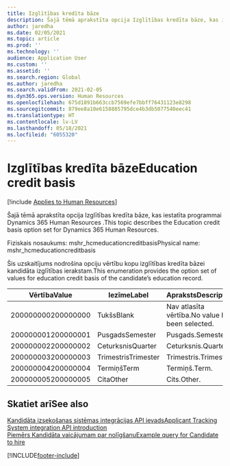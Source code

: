 ```yaml
---
title: Izglītības kredīta bāze
description: Šajā tēmā aprakstīta opcija Izglītības kredīta bāze, kas iestatīta programmai Dynamics 365 Human Resources .
author: jaredha
ms.date: 02/05/2021
ms.topic: article
ms.prod: ''
ms.technology: ''
audience: Application User
ms.custom: ''
ms.assetid: ''
ms.search.region: Global
ms.author: jaredha
ms.search.validFrom: 2021-02-05
ms.dyn365.ops.version: Human Resources
ms.openlocfilehash: 675d1891b663ccb7569efe7bbff76431123e8298
ms.sourcegitcommit: 879ee8a10e6158885795dce4b3db5077540eec41
ms.translationtype: HT
ms.contentlocale: lv-LV
ms.lasthandoff: 05/18/2021
ms.locfileid: "6055320"
---
```

# <a name="education-credit-basis"></a><span data-ttu-id="6d91b-103">Izglītības kredīta bāze</span><span class="sxs-lookup"><span data-stu-id="6d91b-103">Education credit basis</span></span>

[!include [Applies to Human Resources](../includes/applies-to-hr.md)]

<span data-ttu-id="6d91b-104">Šajā tēmā aprakstīta opcija Izglītības kredīta bāze, kas iestatīta programmai Dynamics 365 Human Resources .</span><span class="sxs-lookup"><span data-stu-id="6d91b-104">This topic describes the Education credit basis option set for Dynamics 365 Human Resources.</span></span>

<span data-ttu-id="6d91b-105">Fiziskais nosaukums: mshr_hcmeducationcreditbasis</span><span class="sxs-lookup"><span data-stu-id="6d91b-105">Physical name: mshr_hcmeducationcreditbasis</span></span>

<span data-ttu-id="6d91b-106">Šis uzskaitījums nodrošina opciju vērtību kopu izglītības kredīta bāzei kandidāta izglītības ierakstam.</span><span class="sxs-lookup"><span data-stu-id="6d91b-106">This enumeration provides the option set of values for education credit basis of the candidate’s education record.</span></span>

| <span data-ttu-id="6d91b-107">Vērtība</span><span class="sxs-lookup"><span data-stu-id="6d91b-107">Value</span></span> | <span data-ttu-id="6d91b-108">Iezīme</span><span class="sxs-lookup"><span data-stu-id="6d91b-108">Label</span></span> | <span data-ttu-id="6d91b-109">Apraksts</span><span class="sxs-lookup"><span data-stu-id="6d91b-109">Description</span></span> |
| --- | --- | --- |
| <span data-ttu-id="6d91b-110">200000000</span><span class="sxs-lookup"><span data-stu-id="6d91b-110">200000000</span></span> | <span data-ttu-id="6d91b-111">Tukšs</span><span class="sxs-lookup"><span data-stu-id="6d91b-111">Blank</span></span> | <span data-ttu-id="6d91b-112">Nav atlasīta vērtība.</span><span class="sxs-lookup"><span data-stu-id="6d91b-112">No value has been selected.</span></span> |
| <span data-ttu-id="6d91b-113">200000001</span><span class="sxs-lookup"><span data-stu-id="6d91b-113">200000001</span></span> | <span data-ttu-id="6d91b-114">Pusgads</span><span class="sxs-lookup"><span data-stu-id="6d91b-114">Semester</span></span> | <span data-ttu-id="6d91b-115">Pusgads.</span><span class="sxs-lookup"><span data-stu-id="6d91b-115">Semester.</span></span> |
| <span data-ttu-id="6d91b-116">200000002</span><span class="sxs-lookup"><span data-stu-id="6d91b-116">200000002</span></span> | <span data-ttu-id="6d91b-117">Ceturksnis</span><span class="sxs-lookup"><span data-stu-id="6d91b-117">Quarter</span></span> | <span data-ttu-id="6d91b-118">Ceturksnis.</span><span class="sxs-lookup"><span data-stu-id="6d91b-118">Quarter.</span></span> |
| <span data-ttu-id="6d91b-119">200000003</span><span class="sxs-lookup"><span data-stu-id="6d91b-119">200000003</span></span> | <span data-ttu-id="6d91b-120">Trimestris</span><span class="sxs-lookup"><span data-stu-id="6d91b-120">Trimester</span></span> | <span data-ttu-id="6d91b-121">Trimestris.</span><span class="sxs-lookup"><span data-stu-id="6d91b-121">Trimester.</span></span> |
| <span data-ttu-id="6d91b-122">200000004</span><span class="sxs-lookup"><span data-stu-id="6d91b-122">200000004</span></span> | <span data-ttu-id="6d91b-123">Termiņš</span><span class="sxs-lookup"><span data-stu-id="6d91b-123">Term</span></span> | <span data-ttu-id="6d91b-124">Termiņš.</span><span class="sxs-lookup"><span data-stu-id="6d91b-124">Term.</span></span> |
| <span data-ttu-id="6d91b-125">200000005</span><span class="sxs-lookup"><span data-stu-id="6d91b-125">200000005</span></span> | <span data-ttu-id="6d91b-126">Cita</span><span class="sxs-lookup"><span data-stu-id="6d91b-126">Other</span></span> | <span data-ttu-id="6d91b-127">Cits.</span><span class="sxs-lookup"><span data-stu-id="6d91b-127">Other.</span></span> |

## <a name="see-also"></a><span data-ttu-id="6d91b-128">Skatiet arī</span><span class="sxs-lookup"><span data-stu-id="6d91b-128">See also</span></span>

[<span data-ttu-id="6d91b-129">Kandidāta izsekošanas sistēmas integrācijas API ievads</span><span class="sxs-lookup"><span data-stu-id="6d91b-129">Applicant Tracking System integration API introduction</span></span>](hr-admin-integration-ats-api-introduction.md)<br>
[<span data-ttu-id="6d91b-130">Piemērs Kandidāta vaicājumam par nolīgšanu</span><span class="sxs-lookup"><span data-stu-id="6d91b-130">Example query for Candidate to hire</span></span>](hr-admin-integration-ats-api-candidate-to-hire-example-query.md)



[!INCLUDE[footer-include](../includes/footer-banner.md)]